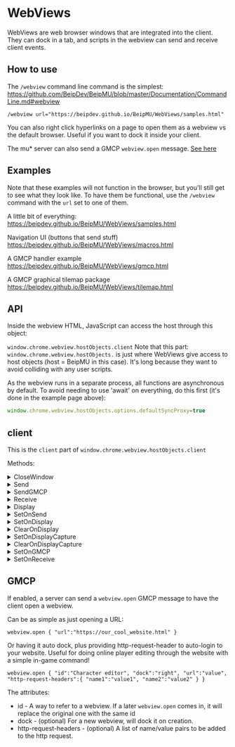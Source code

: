 # WebViews

WebViews are web browser windows that are integrated into the client. They can dock in a tab, and scripts in the webview can send and receive client events.

## How to use

The `/webview` command line command is the simplest:
https://github.com/BeipDev/BeipMU/blob/master/Documentation/CommandLine.md#webview

`/webview url="https://beipdev.github.io/BeipMU/WebViews/samples.html"`

You can also right click hyperlinks on a page to open them as a webview vs the default browser. Useful if you want to dock it inside your client.

The mu* server can also send a GMCP `webview.open` message. [See here](#gmcp)

## Examples

Note that these examples will not function in the browser, but you'll still get to see what they look like. To have them be functional, use the `/webview` command with the `url` set to one of them.

A little bit of everything:
https://beipdev.github.io/BeipMU/WebViews/samples.html

Navigation UI (buttons that send stuff)
https://beipdev.github.io/BeipMU/WebViews/macros.html

A GMCP handler example
https://beipdev.github.io/BeipMU/WebViews/gmcp.html

A GMCP graphical tilemap package
https://beipdev.github.io/BeipMU/WebViews/tilemap.html

## API

Inside the webview HTML, JavaScript can access the host through this object:

`window.chrome.webview.hostObjects.client` Note that this part: `window.chrome.webview.hostObjects.` is just where WebViews give access to host objects (host = BeipMU in this case). It's long because they want to avoid colliding with any user scripts.

As the webview runs in a separate process, all functions are asynchronous by default. To avoid needing to use 'await' on everything, do this first (it's done in the example page above):
```js
window.chrome.webview.hostObjects.options.defaultSyncProxy=true
```

## client

This is the `client` part of `window.chrome.webview.hostObjects.client`

Methods:

<details><summary>CloseWindow</summary>

### `CloseWindow()`
Close the WebView window. Useful if your webview is a popup to choose an item and you want it to close after doing your selection.
</details>

<details><summary>Send</summary>
  
### `Send(string text, bool process_aliases=false)`
Send the given string as text over the connection.

```js
window.chrome.webview.hostObjects.client.send("page friend=\"Booo!");
```

#### Parameters
* `text` The text to send
* `process_aliases` Set to true to have the user's aliases processed when sending the text
</details>

<details><summary>SendGMCP</summary>

### `SendGMCP(string package, string json)`
Send the given package & json as a GMCP telnet message. This is a convenience function that joins the parameters together plus the telnet codes to make a valid GMCP message. It also gets captured by the GMCP debugger.

```js
let gmcp=["BeipTest1 1", "BeipTest2 1"];
window.chrome.webview.hostObjects.client.SendGMCP("Core.Supports.Add "+JSON.stringify(gmcp));
```

#### Parameters
* `package` The GMCP package name
* `json` A string of the JSON

</details>

<details><summary>Receive</summary>

### `Receive(string received)`
Act as though the given data string was received from the connection
```js
window.chrome.webview.hostObjects.client.Receive("Muhaha, this didn't really happen.");
```
</details>

<details><summary>Display</summary>

### `Display(string)`
Display the given string
```js
window.chrome.webview.hostObjects.client.Display("Something happened.");
```
</details>

<details><summary>SetOnSend</summary>

### `SetOnSend(function callback)`
Calls the callback when text is sent over the connection.

```js
function MyCallback(text)
{
  window.chrome.webview.hostObjects.client.Display("The user just sent: "+text);
}

window.chrome.webview.hostObjects.client.SetOnSend(MyCallback);
```
</details>


<details><summary>SetOnDisplay</summary>

### `SetOnDisplay(int id, function callback, string regex, bool gag=false)`
Watch text lines about to be displayed and call `callback` when `regex` results in a match. Basically a script defined trigger. If gag is true, the line will be gagged in the client display.

```js
function OnDisplay(id, line)
{
  // id is the id passed to SetOnDiplsay
  // line is a TextWindowLine object (see link below)
}

window.chrome.webview.hostObjects.client.SetOnDisplay(1, OnDisplay, "^\\d+");
```
[TextWindowLine interface](ScriptingAPI.md#textwindowline)

<B>Remember</B> to escape \\'s in regex parameters, as it's a Javascript string literal.
</details>


<details><summary>ClearOnDisplay</summary>
  
### `ClearOnDisplay(int id)` 

Callback parameters `(line, regex matches)`
</details>

<details><summary>SetOnDisplayCapture</summary>

### `SetOnDisplayCapture(int id, function capture, function capture_changed, string regex_begin, string regex_end);`
Spawn capture hook, where your callbacks will be called for the start of capture, the lines during capture, and when capture ends. This saves you the trouble of scanning every line being displayed.

The 'id' is mainly useful if you set multiple display captures, as a way to tell them apart and to cancel them. If you only have one capture that you never cancel you can set this to something simple like `0`.

```js
function OnCapture(id, line)
{
  // id is the 'id' you passed to SetOnDisplayCapture
  // line is a TextWindowLine object (see link below)

  let text=line.string;
  let length=line.length;
}

function OnCaptureChanged(id, line, starting)
{
  // id is the 'id' you passed to SetOnDisplayCapture
  // line is a TextWindowLine object (see link below)
  // starting is a bool. 'true' when capture is beginning, 'false' when it is ending
}

window.chrome.webview.hostObjects.client.SetOnDisplayCapture(1, OnCapture, OnCaptureChanged, "^Players online:", "^\\d+ players");
```
[TextWindowLine interface](ScriptingAPI.md#textwindowline)

<B>Remember</B> to escape \\'s in regex parameters, as it's a Javascript string literal.
</details>

<details><summary>ClearOnDisplayCapture</summary>

### `bool ClearOnDisplayCapture(int id)`
Stop watching for the capture hook with the given id.
```js
window.chrome.webview.hostObjects.client.ClearOnDisplayCapture(1);
```

</details>

<details><summary>SetOnGMCP</summary>

### `SetOnGMCP(function callback, string package_prefix)`
Watch for specific GMCP messages.

```js
function OnGMCP(package, json)
{
  let obj=JSON.parse(json);

  // package will be the entire package name, so in our case could be like cool_package.player
  let action=package.substring(package.indexOf('.')+1);
  if(action==="player")
  {
    // Do player stuff
  }
  else if(action==="server")
  {
    // Do server stuff
  }
}

window.chrome.webview.hostObjects.client.SetOnGMCP(OnGMCP, "cool_package");
```
</details>



<details><summary>SetOnReceive</summary>

### `SetOnReceive(function callback)`
Calls the callback when data is received from the connection. Note that this is the raw data for a line of text, no ansi parsing or triggers have been run at this point. Use `SetOnDisplay` if you want a callback for what the user is going to actually see.

```js
function OnReceive(text)
{
  // Do stuff with the raw text
}

window.chrome.webview.hostObjects.client.SetOnReceive(OnReceive);
```
</details>

## GMCP

If enabled, a server can send a `webview.open` GMCP message to have the client open a webview.

Can be as simple as just opening a URL:

```
webview.open { "url":"https://our_cool_website.html" }
```

Or having it auto dock, plus providing http-request-header to auto-login to your website. Useful for doing online player editing through the website with a simple in-game command!

```
webview.open { "id":"Character editor", "dock":"right", "url":"value", "http-request-headers":{ "name1":"value1", "name2":"value2" } }
```

The attributes:
* id - A way to refer to a webview. If a later `webview.open` comes in, it will replace the original one with the same id
* dock - (optional) For a new webview, will dock it on creation.
* http-request-headers - (optional) A list of name/value pairs to be added to the http request.
